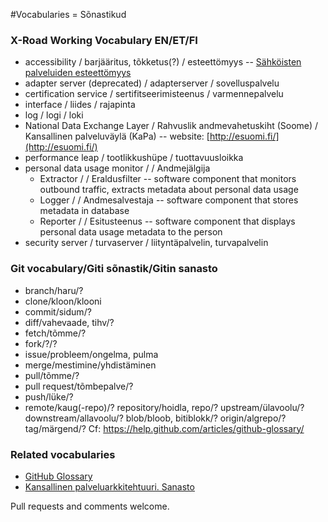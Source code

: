 #Vocabularies = Sõnastikud

### X-Road Working Vocabulary EN/ET/FI

* accessibility / barjääritus, tõkketus(?) / esteettömyys -- [Sähköisten palveluiden esteettömyys](https://www.thl.fi/fi/web/tiedonhallinta-sosiaali-ja-terveysalalla/tietojarjestelmapalvelut/sahkoisten-palveluiden-esteettomyys) 
* adapter server (deprecated) / adapterserver / sovelluspalvelu
* certification service / sertifitseerimisteenus / varmennepalvelu
* interface / liides / rajapinta
* log / logi / loki
* National Data Exchange Layer / Rahvuslik andmevahetuskiht (Soome) / Kansallinen palveluväylä (KaPa) -- website: [http://esuomi.fi/](http://esuomi.fi/)
* performance leap / tootlikkushüpe / tuottavuusloikka
* personal data usage monitor / / Andmejälgija
  - Extractor / / Eraldusfilter -- software component that monitors outbound traffic, extracts metadata about personal data usage
  - Logger / / Andmesalvestaja -- software component that stores metadata in database
  - Reporter / / Esitusteenus -- software component that displays personal data usage metadata to the person
* security server / turvaserver / liityntäpalvelin, turvapalvelin

### Git vocabulary/Giti sõnastik/Gitin sanasto 
- branch/haru/?
- clone/kloon/klooni
- commit/sidum/?
- diff/vahevaade, tihv/?
- fetch/tõmme/?
- fork/?/?
- issue/probleem/ongelma, pulma
- merge/mestimine/yhdistäminen
- pull/tõmme/?
- pull request/tõmbepalve/?
- push/lüke/?
- remote/kaug(-repo)/?
repository/hoidla, repo/?
upstream/ülavoolu/?
downstream/allavoolu/?
blob/bloob, bitiblokk/?
origin/algrepo/?
tag/märgend/?
Cf: https://help.github.com/articles/github-glossary/ 

### Related vocabularies
- [GitHub Glossary](https://help.github.com/articles/github-glossary/)
- [Kansallinen palveluarkkitehtuuri. Sanasto](http://esuomi.fi/palveluntarjoajille/palveluvayla/sanasto/)

Pull requests and comments welcome.
